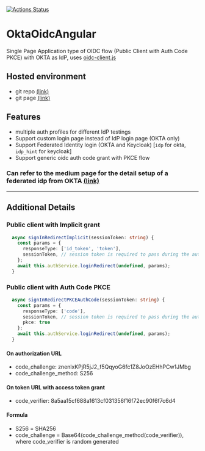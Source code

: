 [![Actions Status](https://github.com/blackjackyau/okta-oidc-angular/workflows/Node%20CI/badge.svg)](https://github.com/blackjackyau/okta-oidc-angular/actions)

# OktaOidcAngular
Single Page Application type of OIDC flow (Public Client with Auth Code PKCE) with OKTA as IdP, uses [oidc-client.js](https://github.com/IdentityModel/oidc-client-js)

## Hosted environment
- git repo [(link)](https://github.com/blackjackyau/okta-oidc-angular-page)
- git page [(link)](https://blackjackyau.github.io/okta-oidc-angular-page/)

## Features
- multiple auth profiles for different IdP testings
- Support custom login page instead of IdP login page (OKTA only)
- Support Federated Identity login (OKTA and Keycloak) [`idp` for okta, `idp_hint` for keycloak]
- Support generic oidc auth code grant with PKCE flow

### Can refer to the medium page for the detail setup of a federated idp from OKTA [(link)](https://ysyau.medium.com/okta-oidc-federated-idp-setup-with-saml-2-0-demo-project-f88fb4153ec5)

---

## Additional Details

### Public client with Implicit grant
```typescript
  async signInRedirectImplicit(sessionToken: string) {
    const params = {
      responseType: ['id_token', 'token'],
      sessionToken, // session token is required to pass during the auth service, if not it will call okta
    };
    await this.authService.loginRedirect(undefined, params);
  }
```

### Public client with Auth Code PKCE

``` typescript
  async signInRedirectPKCEAuthCode(sessionToken: string) {
    const params = {
      responseType: ['code'],
      sessionToken, // session token is required to pass during the auth service, if not it will call okta
      pkce: true
    };
    await this.authService.loginRedirect(undefined, params);
  }
```

#### On authorization URL
- code_challenge: znenlxKPjR5jJ2_f5QqyoG6fc1Z8JoOzEHhPCw1JMbg
- code_challenge_method: S256

#### On token URL with access token grant
- code_verifier: 8a5aa15cf688a1613cf031356f16f72ec90f6f7c6d4

#### Formula
- S256 = SHA256
- code_challenge = Base64(code_challenge_method(code_verifier)), where code_verifier is random generated
